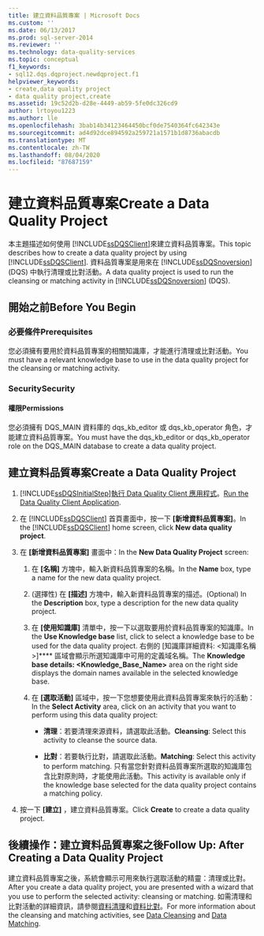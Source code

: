 ```yaml
---
title: 建立資料品質專案 | Microsoft Docs
ms.custom: ''
ms.date: 06/13/2017
ms.prod: sql-server-2014
ms.reviewer: ''
ms.technology: data-quality-services
ms.topic: conceptual
f1_keywords:
- sql12.dqs.dqproject.newdqproject.f1
helpviewer_keywords:
- create,data quality project
- data quality project,create
ms.assetid: 19c52d2b-d28e-4449-ab59-5fe0dc326cd9
author: lrtoyou1223
ms.author: lle
ms.openlocfilehash: 3bab14b34123464450bcf0de7540364fc642343e
ms.sourcegitcommit: ad4d92dce894592a259721a1571b1d8736abacdb
ms.translationtype: MT
ms.contentlocale: zh-TW
ms.lasthandoff: 08/04/2020
ms.locfileid: "87687159"
---
```

# <a name="create-a-data-quality-project"></a><span data-ttu-id="a85e3-102">建立資料品質專案</span><span class="sxs-lookup"><span data-stu-id="a85e3-102">Create a Data Quality Project</span></span>
  <span data-ttu-id="a85e3-103">本主題描述如何使用 [!INCLUDE[ssDQSClient](../includes/ssdqsclient-md.md)]來建立資料品質專案。</span><span class="sxs-lookup"><span data-stu-id="a85e3-103">This topic describes how to create a data quality project by using [!INCLUDE[ssDQSClient](../includes/ssdqsclient-md.md)].</span></span> <span data-ttu-id="a85e3-104">資料品質專案是用來在 [!INCLUDE[ssDQSnoversion](../includes/ssdqsnoversion-md.md)] (DQS) 中執行清理或比對活動。</span><span class="sxs-lookup"><span data-stu-id="a85e3-104">A data quality project is used to run the cleansing or matching activity in [!INCLUDE[ssDQSnoversion](../includes/ssdqsnoversion-md.md)] (DQS).</span></span>  
  
##  <a name="before-you-begin"></a><a name="BeforeYouBegin"></a> <span data-ttu-id="a85e3-105">開始之前</span><span class="sxs-lookup"><span data-stu-id="a85e3-105">Before You Begin</span></span>  
  
###  <a name="prerequisites"></a><a name="Prerequisites"></a> <span data-ttu-id="a85e3-106">必要條件</span><span class="sxs-lookup"><span data-stu-id="a85e3-106">Prerequisites</span></span>  
 <span data-ttu-id="a85e3-107">您必須擁有要用於資料品質專案的相關知識庫，才能進行清理或比對活動。</span><span class="sxs-lookup"><span data-stu-id="a85e3-107">You must have a relevant knowledge base to use in the data quality project for the cleansing or matching activity.</span></span>  
  
###  <a name="security"></a><a name="Security"></a> <span data-ttu-id="a85e3-108">Security</span><span class="sxs-lookup"><span data-stu-id="a85e3-108">Security</span></span>  
  
####  <a name="permissions"></a><a name="Permissions"></a> <span data-ttu-id="a85e3-109">權限</span><span class="sxs-lookup"><span data-stu-id="a85e3-109">Permissions</span></span>  
 <span data-ttu-id="a85e3-110">您必須擁有 DQS_MAIN 資料庫的 dqs_kb_editor 或 dqs_kb_operator 角色，才能建立資料品質專案。</span><span class="sxs-lookup"><span data-stu-id="a85e3-110">You must have the dqs_kb_editor or dqs_kb_operator role on the DQS_MAIN database to create a data quality project.</span></span>  
  
##  <a name="create-a-data-quality-project"></a><a name="Create"></a><span data-ttu-id="a85e3-111">建立資料品質專案</span><span class="sxs-lookup"><span data-stu-id="a85e3-111">Create a Data Quality Project</span></span>  
  
1.  [!INCLUDE[ssDQSInitialStep](../includes/ssdqsinitialstep-md.md)]<span data-ttu-id="a85e3-112">[執行 Data Quality Client 應用程式](../../2014/data-quality-services/run-the-data-quality-client-application.md)。</span><span class="sxs-lookup"><span data-stu-id="a85e3-112">[Run the Data Quality Client Application](../../2014/data-quality-services/run-the-data-quality-client-application.md).</span></span>  
  
2.  <span data-ttu-id="a85e3-113">在 [!INCLUDE[ssDQSClient](../includes/ssdqsclient-md.md)] 首頁畫面中，按一下 **[新增資料品質專案]**。</span><span class="sxs-lookup"><span data-stu-id="a85e3-113">In the [!INCLUDE[ssDQSClient](../includes/ssdqsclient-md.md)] home screen, click **New data quality project**.</span></span>  
  
3.  <span data-ttu-id="a85e3-114">在 **[新增資料品質專案]** 畫面中：</span><span class="sxs-lookup"><span data-stu-id="a85e3-114">In the **New Data Quality Project** screen:</span></span>  
  
    1.  <span data-ttu-id="a85e3-115">在 **[名稱]** 方塊中，輸入新資料品質專案的名稱。</span><span class="sxs-lookup"><span data-stu-id="a85e3-115">In the **Name** box, type a name for the new data quality project.</span></span>  
  
    2.  <span data-ttu-id="a85e3-116">(選擇性) 在 **[描述]** 方塊中，輸入新資料品質專案的描述。</span><span class="sxs-lookup"><span data-stu-id="a85e3-116">(Optional) In the **Description** box, type a description for the new data quality project.</span></span>  
  
    3.  <span data-ttu-id="a85e3-117">在 **[使用知識庫]** 清單中，按一下以選取要用於資料品質專案的知識庫。</span><span class="sxs-lookup"><span data-stu-id="a85e3-117">In the **Use Knowledge base** list, click to select a knowledge base to be used for the data quality project.</span></span> <span data-ttu-id="a85e3-118">右側的 [知識庫詳細資料: <知識庫名稱>]\*\*\*\* 區域會顯示所選知識庫中可用的定義域名稱。</span><span class="sxs-lookup"><span data-stu-id="a85e3-118">The **Knowledge base details: <Knowledge_Base_Name>** area on the right side displays the domain names available in the selected knowledge base.</span></span>  
  
    4.  <span data-ttu-id="a85e3-119">在 **[選取活動]** 區域中，按一下您想要使用此資料品質專案來執行的活動：</span><span class="sxs-lookup"><span data-stu-id="a85e3-119">In the **Select Activity** area, click on an activity that you want to perform using this data quality project:</span></span>  
  
        -   <span data-ttu-id="a85e3-120">**清理**：若要清理來源資料，請選取此活動。</span><span class="sxs-lookup"><span data-stu-id="a85e3-120">**Cleansing**: Select this activity to cleanse the source data.</span></span>  
  
        -   <span data-ttu-id="a85e3-121">**比對**：若要執行比對，請選取此活動。</span><span class="sxs-lookup"><span data-stu-id="a85e3-121">**Matching**: Select this activity to perform matching.</span></span> <span data-ttu-id="a85e3-122">只有當您針對資料品質專案所選取的知識庫包含比對原則時，才能使用此活動。</span><span class="sxs-lookup"><span data-stu-id="a85e3-122">This activity is available only if the knowledge base selected for the data quality project contains a matching policy.</span></span>  
  
4.  <span data-ttu-id="a85e3-123">按一下 **[建立]** ，建立資料品質專案。</span><span class="sxs-lookup"><span data-stu-id="a85e3-123">Click **Create** to create a data quality project.</span></span>  
  
##  <a name="follow-up-after-creating-a-data-quality-project"></a><a name="FollowUp"></a><span data-ttu-id="a85e3-124">後續操作：建立資料品質專案之後</span><span class="sxs-lookup"><span data-stu-id="a85e3-124">Follow Up: After Creating a Data Quality Project</span></span>  
 <span data-ttu-id="a85e3-125">建立資料品質專案之後，系統會顯示可用來執行選取活動的精靈：清理或比對。</span><span class="sxs-lookup"><span data-stu-id="a85e3-125">After you create a data quality project, you are presented with a wizard that you use to perform the selected activity: cleansing or matching.</span></span> <span data-ttu-id="a85e3-126">如需清理和比對活動的詳細資訊，請參閱[資料清理](../../2014/data-quality-services/data-cleansing.md)和[資料比對](../../2014/data-quality-services/data-matching.md)。</span><span class="sxs-lookup"><span data-stu-id="a85e3-126">For more information about the cleansing and matching activities, see [Data Cleansing](../../2014/data-quality-services/data-cleansing.md) and [Data Matching](../../2014/data-quality-services/data-matching.md).</span></span>  
  
  
